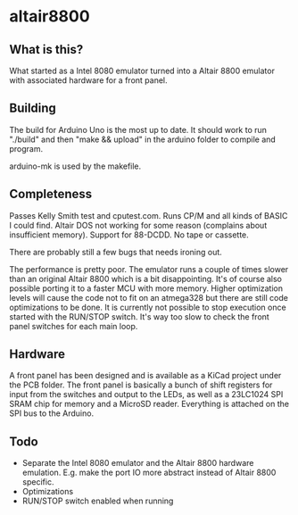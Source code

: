 altair8800
==========

What is this?
-------------

What started as a Intel 8080 emulator turned into a Altair 8800 emulator with associated hardware for a front panel.

Building
--------

The build for Arduino Uno is the most up to date. It should work to run "./build" and then "make && upload" in the arduino folder to compile and program.

arduino-mk is used by the makefile.

Completeness
------------

Passes Kelly Smith test and cputest.com. Runs CP/M and all kinds of BASIC I could find. Altair DOS not working for some reason (complains about insufficient memory). Support for 88-DCDD. No tape or cassette.

There are probably still a few bugs that needs ironing out.

The performance is pretty poor. The emulator runs a couple of times slower than an original Altair 8800 which is a bit disappointing. It's of course also possible porting it to a faster MCU with more memory. Higher optimization levels will cause the code not to fit on an atmega328 but there are still code optimizations to be done. It is currently not possible to stop execution once started with the RUN/STOP switch. It's way too slow to check the front panel switches for each main loop.

Hardware
--------

A front panel has been designed and is available as a KiCad project under the PCB folder. The front panel is basically a bunch of shift registers for input from the switches and output to the LEDs, as well as a 23LC1024 SPI SRAM chip for memory and a MicroSD reader. Everything is attached on the SPI bus to the Arduino.

Todo
----

* Separate the Intel 8080 emulator and the Altair 8800 hardware emulation. E.g. make the port IO more abstract instead of Altair 8800 specific.
* Optimizations
* RUN/STOP switch enabled when running
